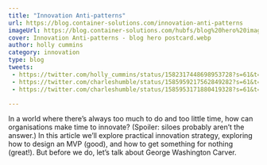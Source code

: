 ```yaml
---
title: "Innovation Anti-patterns"
url: https://blog.container-solutions.com/innovation-anti-patterns
imageUrl: https://blog.container-solutions.com/hubfs/blog%20hero%20images/Innovation%20Anti-patterns%20-%20blog%20hero%20postcard.png
cover: Innovation Anti-patterns - blog hero postcard.webp
author: holly cummins
category: innovation
type: blog
tweets: 
 - https://twitter.com/holly_cummins/status/1582317448698953728?s=61&t=LpG7ipcChPEyv3Uw1r59Ig
 - https://twitter.com/charleshumble/status/1585959217562849282?s=61&t=LpG7ipcChPEyv3Uw1r59Ig
 - https://twitter.com/charleshumble/status/1585953171880419328?s=61&t=LpG7ipcChPEyv3Uw1r59Ig

---
```


In a world where there’s always too much to do and too little time, how can organisations make time to innovate? (Spoiler: siloes probably aren’t the answer.) In this article we’ll explore practical innovation strategy, exploring how to design an MVP (good), and how to get something for nothing (great!). But before we do, let’s talk about George Washington Carver.